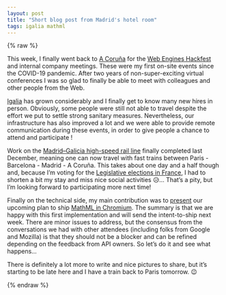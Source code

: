 ```yaml
---
layout: post
title: "Short blog post from Madrid's hotel room"
tags: igalia mathml
---
```


{% raw %}

  <p>This week, I finally went back to <a href="https://en.wikipedia.org/wiki/A_Coru%C3%B1a">A Coruña</a> for the <a href="https://webengineshackfest.org/2022/">Web Engines Hackfest</a> and internal company meetings. These were my first on-site events since the COVID-19 pandemic. After two years of non-super-exciting virtual conferences I was so glad to finally be able to meet with colleagues and other people from the Web.</p>

<p><a href="https://www.igalia.com/team/">Igalia</a> has grown considerably and I finally get to know many new hires in person. Obviously, some people were still not able to travel despite the effort we put to settle strong sanitary measures. Nevertheless, our infrastructure has also improved a lot and we were able to provide remote communication during these events, in order to give people a chance to attend and participate !</p>

<p>Work on the <a href="https://en.wikipedia.org/wiki/Madrid%E2%80%93Galicia_high-speed_rail_line">Madrid–Galicia high-speed rail line</a> finally completed last December, meaning one can now travel with fast trains between Paris - Barcelona - Madrid - A Coruña. This takes about one day and a half though and, because I’m voting for the <a href="https://en.wikipedia.org/wiki/2022_French_legislative_election">Legislative elections in France</a>, I had to shorten a bit my stay and miss nice social activities 😥… That’s a pity, but I’m looking forward to participating more next time!</p>

<p>Finally on the technical side, my main contribution was to <a href="https://people.igalia.com/fwang/2022-06-igalia-week-shipping-mathml-in-chromium/">present</a> our upcoming plan to ship <a href="https://mathml.igalia.com/">MathML in Chromium</a>. The summary is that we are happy with this first implementation and will send the intent-to-ship next week. There are minor issues to address, but the consensus from the conversations we had with other attendees (including folks from Google and Mozilla) is that they should not be a blocker and can be refined depending on the feedback from API owners. So let’s do it and see what happens…</p>

<p>There is definitely a lot more to write and nice pictures to share, but it’s starting to be late here and I have a train back to Paris tomorrow. 😉</p>

{% endraw %}
